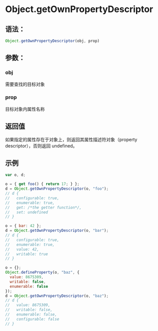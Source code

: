 # Object.getOwnPropertyDescriptor

## 语法：
```js
Object.getOwnPropertyDescriptor(obj, prop)
```

## 参数：
### obj
需要查找的目标对象
### prop
目标对象内属性名称

## 返回值
如果指定的属性存在于对象上，则返回其属性描述符对象（property descriptor），否则返回 undefined。

## 示例
```js
var o, d;

o = { get foo() { return 17; } };
d = Object.getOwnPropertyDescriptor(o, "foo");
// d {
//   configurable: true,
//   enumerable: true,
//   get: /*the getter function*/,
//   set: undefined
// }

o = { bar: 42 };
d = Object.getOwnPropertyDescriptor(o, "bar");
// d {
//   configurable: true,
//   enumerable: true,
//   value: 42,
//   writable: true
// }

o = {};
Object.defineProperty(o, "baz", {
  value: 8675309,
  writable: false,
  enumerable: false
});
d = Object.getOwnPropertyDescriptor(o, "baz");
// d {
//   value: 8675309,
//   writable: false,
//   enumerable: false,
//   configurable: false
// }
```